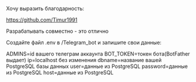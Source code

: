 Хочу выразить благодарность:

https://github.com/Timur1991

Разрабатывать совместно - это отлично

Создайте файл .env в /Telegram_bot и запишите свои данные:

ADMINS=id вашего телеграм аккаунта
BOT_TOKEN=токен бота(BotFather выдает)
ip=localhost без изменения
dbname=название вашей PostgreSQL базы данных
user=данные из PostgreSQL
password=данные из PostgreSQL
host=данные из PostgreSQL
